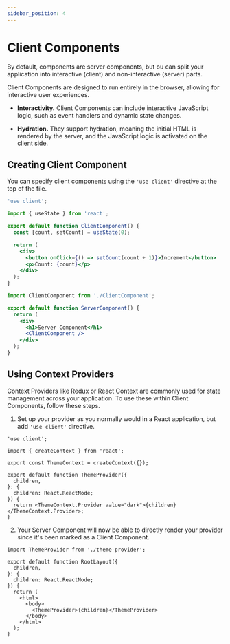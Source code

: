 ```yaml
---
sidebar_position: 4
---
```


# Client Components

By default, components are server components, but ou can split your application
into interactive (client) and non-interactive (server) parts.

Client Components are designed to run entirely in the browser, allowing for
interactive user experiences.

- **Interactivity.** Client Components can include interactive JavaScript logic,
  such as event handlers and dynamic state changes.

- **Hydration.** They support hydration, meaning the initial HTML is rendered by
  the server, and the JavaScript logic is activated on the client side.

## Creating Client Component

You can specify client components using the `'use client'` directive at the top
of the file.

```jsx title="ClientComponent.js"
'use client';

import { useState } from 'react';

export default function ClientComponent() {
  const [count, setCount] = useState(0);

  return (
    <div>
      <button onClick={() => setCount(count + 1)}>Increment</button>
      <p>Count: {count}</p>
    </div>
  );
}
```

```jsx title="ServerComponent.js"
import ClientComponent from './ClientComponent';

export default function ServerComponent() {
  return (
    <div>
      <h1>Server Component</h1>
      <ClientComponent />
    </div>
  );
}
```

## Using Context Providers

Context Providers like Redux or React Context are commonly used for state
management across your application. To use these within Client Components,
follow these steps.

1. Set up your provider as you normally would in a React application, but add
   `'use client'` directive.

```tsx title="context/ThemeContext.js"
'use client';

import { createContext } from 'react';

export const ThemeContext = createContext({});

export default function ThemeProvider({
  children,
}: {
  children: React.ReactNode;
}) {
  return <ThemeContext.Provider value="dark">{children}</ThemeContext.Provider>;
}
```

2. Your Server Component will now be able to directly render your provider since
   it's been marked as a Client Component.

```tsx title="app/layout.tsx"
import ThemeProvider from './theme-provider';

export default function RootLayout({
  children,
}: {
  children: React.ReactNode;
}) {
  return (
    <html>
      <body>
        <ThemeProvider>{children}</ThemeProvider>
      </body>
    </html>
  );
}
```
